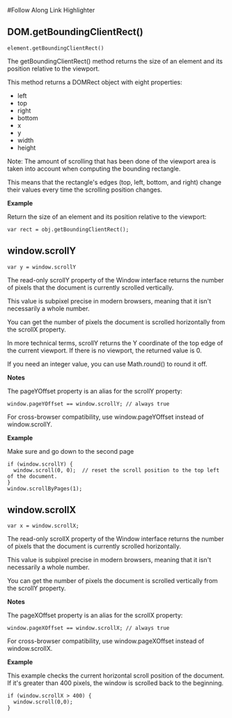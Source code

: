 #Follow Along Link Highlighter

DOM.getBoundingClientRect()
--------------------------------------------
``element.getBoundingClientRect()``

The getBoundingClientRect() method returns the size of an element and its position relative to the viewport.

This method returns a DOMRect object with eight properties: 
* left
* top
* right
* bottom
* x
* y
* width
* height

Note: The amount of scrolling that has been done of the viewport area is taken into account when computing the bounding rectangle. 

This means that the rectangle's edges (top, left, bottom, and right) change their values every time the scrolling position changes.

**Example**

Return the size of an element and its position relative to the viewport:

``var rect = obj.getBoundingClientRect();``



window.scrollY
--------------------------------------------
``var y = window.scrollY``

The read-only scrollY property of the Window interface returns the number of pixels that the document is currently scrolled vertically. 

This value is subpixel precise in modern browsers, meaning that it isn't necessarily a whole number. 

You can get the number of pixels the document is scrolled horizontally from the scrollX property.

In more technical terms, scrollY returns the Y coordinate of the top edge of the current viewport. If there is no viewport, the returned value is 0.

If you need an integer value, you can use Math.round() to round it off.

**Notes**

The pageYOffset property is an alias for the scrollY property:

``window.pageYOffset == window.scrollY; // always true``

For cross-browser compatibility, use window.pageYOffset instead of window.scrollY. 

**Example**

Make sure and go down to the second page 
```
if (window.scrollY) {
  window.scroll(0, 0);  // reset the scroll position to the top left of the document.
}
window.scrollByPages(1);
```

window.scrollX
--------------------------------------------
``var x = window.scrollX;``

The read-only scrollX property of the Window interface returns the number of pixels that the document is currently scrolled horizontally. 

This value is subpixel precise in modern browsers, meaning that it isn't necessarily a whole number. 

You can get the number of pixels the document is scrolled vertically from the scrollY property.

**Notes**

The pageXOffset property is an alias for the scrollX property:

``window.pageXOffset == window.scrollX; // always true``

For cross-browser compatibility, use window.pageXOffset instead of window.scrollX. 

**Example**

This example checks the current horizontal scroll position of the document. If it's greater than 400 pixels, the window is scrolled back to the beginning.
```
if (window.scrollX > 400) {
  window.scroll(0,0);
}
```

